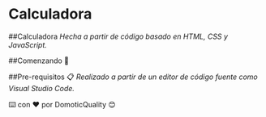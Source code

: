 # Calculadora

##Calculadora
  _Hecha a partir de código basado en HTML, CSS y JavaScript._

##Comenzando 🚀




##Pre-requisitos 📋
  _Realizado a partir de  un editor de código fuente como Visual Studio Code._
  




⌨️ con ❤️ por DomoticQuality 😊
